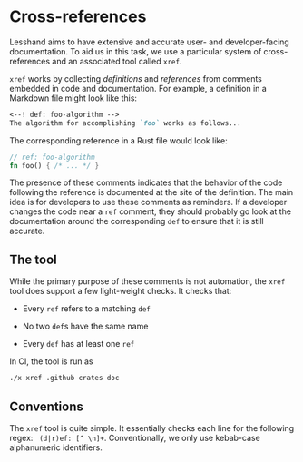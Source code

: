 <!-- def: xref -->

# Cross-references

Lesshand aims to have extensive and accurate user- and developer-facing
documentation. To aid us in this task, we use a particular system of cross-
references and an associated tool called `xref`.

`xref` works by collecting *definitions* and *references* from comments embedded
in code and documentation. For example, a definition in a Markdown file might
look like this:
```markdown
<--! def: foo-algorithm -->
The algorithm for accomplishing `foo` works as follows...
```
The corresponding reference in a Rust file would look like:
```rust
// ref: foo-algorithm
fn foo() { /* ... */ }
```
The presence of these comments indicates that the behavior of the code following
the reference is documented at the site of the definition. The main idea is for
developers to use these comments as reminders. If a developer changes the code
near a `ref` comment, they should probably go look at the documentation around
the corresponding `def` to ensure that it is still accurate.

## The tool

While the primary purpose of these comments is not automation, the `xref` tool
does support a few light-weight checks. It checks that:

<!-- def: xref-err-ref-has-def -->
- Every `ref` refers to a matching `def`
<!-- def: xref-err-dup-defs -->
- No two `def`s have the same name
<!-- def: xref-err-def-has-ref -->
- Every `def` has at least one `ref`

In CI, the tool is run as
<!-- def: xref-ci -->
```sh
./x xref .github crates doc
```

## Conventions

<!-- def: xref-regex -->
The `xref` tool is quite simple. It essentially checks each line for the
following regex: ` (d|r)ef: [^ \n]+`. Conventionally, we only use kebab-case
alphanumeric identifiers.
